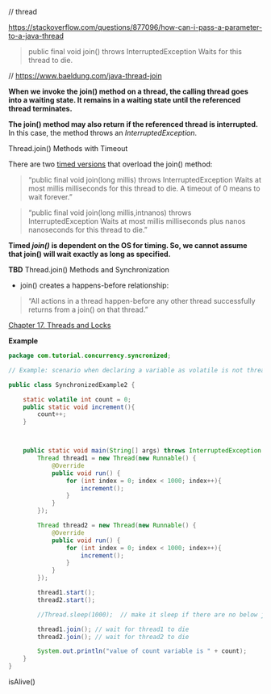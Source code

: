 // thread

https://stackoverflow.com/questions/877096/how-can-i-pass-a-parameter-to-a-java-thread

> public final void join() throws InterruptedException
Waits for this thread to die.

// https://www.baeldung.com/java-thread-join

**When we invoke the join() method on a thread, the calling thread goes into a waiting state. It remains in a waiting state until the referenced thread terminates.**

**The join() method may also return if the referenced thread is interrupted.**  In this case, the method throws an _InterruptedException_.

Thread.join() Methods with Timeout

There are two [timed versions](https://docs.oracle.com/en/java/javase/19/docs/api/java.base/java/lang/Thread.html#join(long)) that overload the join() method:

>“public final void join(long millis) throws InterruptedException
Waits at most millis milliseconds for this thread to die. A timeout of 0 means to wait forever.”

>“public final void join(long millis,intnanos) throws InterruptedException
Waits at most millis milliseconds plus nanos nanoseconds for this thread to die.”

**Timed _join()_ is dependent on the OS for timing. So, we cannot assume that join() will wait exactly as long as specified.**

**TBD** Thread.join() Methods and Synchronization
-  join() creates a happens-before relationship:
>“All actions in a thread happen-before any other thread successfully returns from a join() on that thread.”

[Chapter 17. Threads and Locks](https://docs.oracle.com/javase/specs/jls/se8/html/jls-17.html#jls-17.4.5)

**Example**

```java
package com.tutorial.concurrency.syncronized;

// Example: scenario when declaring a variable as volatile is not thread-safe

public class SynchronizedExample2 {

    static volatile int count = 0;
    public static void increment(){
        count++;
    }



    public static void main(String[] args) throws InterruptedException {
        Thread thread1 = new Thread(new Runnable() {
            @Override
            public void run() {
                for (int index = 0; index < 1000; index++){
                    increment();
                }
            }
        });

        Thread thread2 = new Thread(new Runnable() {
            @Override
            public void run() {
                for (int index = 0; index < 1000; index++){
                    increment();
                }
            }
        });

        thread1.start();
        thread2.start();

        //Thread.sleep(1000);  // make it sleep if there are no below join statements added

        thread1.join(); // wait for thread1 to die
        thread2.join(); // wait for thread2 to die

        System.out.println("value of count variable is " + count);
    }
}
```

isAlive()


<!-- https://www.baeldung.com/java-thread-join -->
<!-- https://github.com/eugenp/tutorials/tree/master/core-java-modules/core-java-concurrency-simple -->
<!-- https://docs.oracle.com/en/java/javase/19/docs/api/java.base/java/lang/Thread.html#join(long) -->
<!-- https://docs.oracle.com/javase/specs/jls/se8/html/jls-17.html#jls-17.4.5 -->